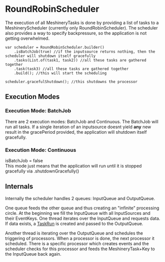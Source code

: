 # RoundRobinScheduler

The execution of all MeshineryTasks is done by providing a list of tasks to a MeshineryScheduler (currently only
RoundRobinScheduler). The scheduler also provides a way to specify backpressure, so the application is not getting
overwhelmed.

    var scheduler = RoundRobinScheduler.builder()
        .isBatchJob(true) //if the inputsource returns nothing, then the scheduler will shutdown itself gracefully
        .tasks(List.of(task1, task2)) //all these tasks are gathered together
        .task(task3) //all these tasks are gathered together
        .build(); //this will start the scheduling

    scheduler.gracefulShutdown(); //this shutdowns the processor

## Execution Modes

### Execution Mode: BatchJob

There are 2 execution modes: BatchJob and Continuous. The BatchJob will run all tasks. If a single iteration of an
inputsource doesnt yield **any** new result in the gracePeriod provided, the application will shutdown itself gracefully.

### Execution Mode: Continuous

isBatchJob = false  
This mode just means that the application will run until it is stopped gracefully via .shutdownGracefully()

## Internals

Internally the scheduler handles 2 queues: InputQueue and OutputQueue.

One queue feeds the other queue and thus creating an "infinite" processing circle. At the beginning we fill the
InputQueue with all InputSources and their EventKeys. One thread iterates over the InputQueue and requests data. If data
exists, a [TaskRun](core-architecture.md#core-architecture) is created and passed to the OutputQueue.

Another thread is iterating over the OutputQueue and schedules the triggering of processors. When a processor is done,
the next processor it scheduled. There is a specific processor which creates events and the scheduler checks for this
processor and feeds the MeshineryTask+Key to the InputQueue back again.